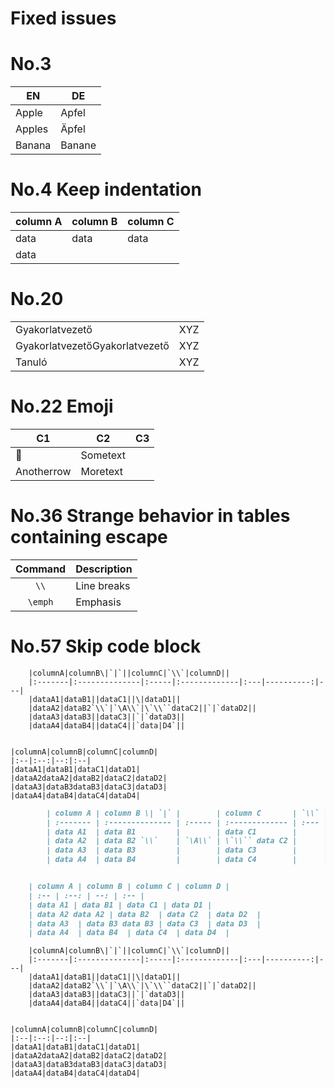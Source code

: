 ﻿# Fixed issues

# No.3

|EN|DE|
|------|------|
|Apple|Apfel|
|Apples|Äpfel|
|Banana|Banane|

# No.4 Keep indentation

   | column A | column B | column C |
   | :--- | :-- | :-- |
   | data | data | data |
   | data |||

# No.20

|||
|---|---|
|Gyakorlatvezető|XYZ|
|GyakorlatvezetőGyakorlatvezető|XYZ|
|Tanuló|XYZ|

# No.22 Emoji

|C1|C2|C3|
|---|---|---|
|🧪|Sometext||
|Anotherrow|Moretext||

# No.36 Strange behavior in tables containing escape

| Command | Description |
| :-----: | :---------- |
|  `\\` | Line breaks |
| `\emph` | Emphasis    |

# No.57 Skip code block

        |columnA|columnB\|`|`||columnC|`\\`|columnD||
        |:-------|:--------------|:-----|:-------------|:---|----------:|---|
        |dataA1|dataB1||dataC1||\|dataD1||
        |dataA2|dataB2`\\`|`\A\\`|\`\\``dataC2||`|`dataD2||
        |dataA3|dataB3||dataC3||`|`dataD3||
        |dataA4|dataB4||dataC4||`data|D4`||


    |columnA|columnB|columnC|columnD|
    |:--|:--:|--:|:--|
    |dataA1|dataB1|dataC1|dataD1|
    |dataA2dataA2|dataB2|dataC2|dataD2|
    |dataA3|dataB3dataB3|dataC3|dataD3|
    |dataA4|dataB4|dataC4|dataD4|

```md
        | column A | column B \| `|` |        | column C       | `\\` |    column D |     |
        | :------- | :-------------- | :----- | :------------- | :--- | ----------: | --- |
        | data A1  | data B1         |        | data C1        |      |  \| data D1 |     |
        | data A2  | data B2 `\\`    | `\A\\` | \`\\`` data C2 |      |  `|`data D2 |     |
        | data A3  | data B3         |        | data C3        |      | `|` data D3 |     |
        | data A4  | data B4         |        | data C4        |      |  `data| D4` |     |


    | column A | column B | column C | column D |
    | :-- | :--: | --: | :-- |
    | data A1 | data B1 | data C1 | data D1 |
    | data A2 data A2 | data B2  | data C2  | data D2  |
    | data A3  | data B3 data B3 | data C3  | data D3  |
    | data A4  | data B4  | data C4  | data D4  |
```

        |columnA|columnB\|`|`||columnC|`\\`|columnD||
        |:-------|:--------------|:-----|:-------------|:---|----------:|---|
        |dataA1|dataB1||dataC1||\|dataD1||
        |dataA2|dataB2`\\`|`\A\\`|\`\\``dataC2||`|`dataD2||
        |dataA3|dataB3||dataC3||`|`dataD3||
        |dataA4|dataB4||dataC4||`data|D4`||


    |columnA|columnB|columnC|columnD|
    |:--|:--:|--:|:--|
    |dataA1|dataB1|dataC1|dataD1|
    |dataA2dataA2|dataB2|dataC2|dataD2|
    |dataA3|dataB3dataB3|dataC3|dataD3|
    |dataA4|dataB4|dataC4|dataD4|
